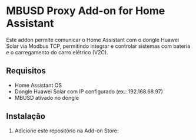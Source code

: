 # MBUSD Proxy Add-on for Home Assistant

Este addon permite comunicar o Home Assistant com o dongle Huawei Solar via Modbus TCP, permitindo integrar e controlar sistemas com bateria e o carregamento do carro elétrico (V2C).

## Requisitos

- Home Assistant OS
- Dongle Huawei Solar com IP configurado (ex.: 192.168.68.97)
- MBUSD ativado no dongle

## Instalação

1. Adicione este repositório na Add-on Store:

